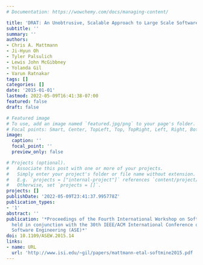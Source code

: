```yaml
---
# Documentation: https://wowchemy.com/docs/managing-content/

title: 'DRAT: An Unobtrusive, Scalable Approach to Large Scale Software License Analysis'
subtitle: ''
summary: ''
authors:
- Chris A. Mattmann
- Ji-Hyun Oh
- Tyler Palsulich
- Lewis John McGibbney
- Yolanda Gil
- Varun Ratnakar
tags: []
categories: []
date: '2015-01-01'
lastmod: 2022-05-09T16:41:38-07:00
featured: false
draft: false

# Featured image
# To use, add an image named `featured.jpg/png` to your page's folder.
# Focal points: Smart, Center, TopLeft, Top, TopRight, Left, Right, BottomLeft, Bottom, BottomRight.
image:
  caption: ''
  focal_point: ''
  preview_only: false

# Projects (optional).
#   Associate this post with one or more of your projects.
#   Simply enter your project's folder or file name without extension.
#   E.g. `projects = ["internal-project"]` references `content/project/deep-learning/index.md`.
#   Otherwise, set `projects = []`.
projects: []
publishDate: '2022-05-09T23:41:37.995778Z'
publication_types:
- '1'
abstract: ''
publication: '*Proceedings of the Fourth International Workshop on Software Mining,
  held in conjunction with the 30th IEEE/ACM International Conference on Automated
  Software Engineering (ASE)*'
doi: 10.1109/ASEW.2015.14
links:
- name: URL
  url: 'http://www.isi.edu/~gil/papers/mattmann-etal-softmine2015.pdf '
---
```


